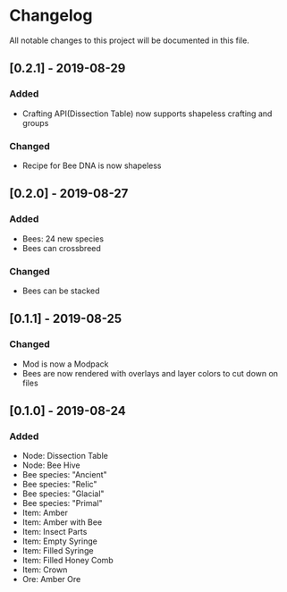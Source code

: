 # Changelog
All notable changes to this project will be documented in this file.

## [0.2.1] - 2019-08-29
### Added
- Crafting API(Dissection Table) now supports shapeless crafting and groups

### Changed
- Recipe for Bee DNA is now shapeless

## [0.2.0] - 2019-08-27
### Added
- Bees: 24 new species
- Bees can crossbreed

### Changed
- Bees can be stacked

## [0.1.1] - 2019-08-25
### Changed
- Mod is now a Modpack
- Bees are now rendered with overlays and layer colors to cut down on files

## [0.1.0] - 2019-08-24
### Added
- Node: Dissection Table
- Node: Bee Hive
- Bee species: "Ancient"
- Bee species: "Relic"
- Bee species: "Glacial"
- Bee species: "Primal"
- Item: Amber
- Item: Amber with Bee
- Item: Insect Parts
- Item: Empty Syringe
- Item: Filled Syringe
- Item: Filled Honey Comb
- Item: Crown
- Ore: Amber Ore
